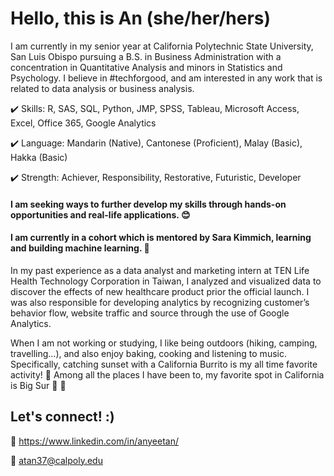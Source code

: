 # Hello, this is An (she/her/hers)

I am currently in my senior year at California Polytechnic State University, San Luis Obispo pursuing a B.S. in Business Administration with a concentration in Quantitative Analysis and minors in Statistics and Psychology. I believe in #techforgood, and am interested in any work that is related to data analysis or business analysis. 

:heavy_check_mark: Skills: R, SAS, SQL, Python, JMP, SPSS, Tableau, Microsoft Access, Excel, Office 365, Google Analytics

:heavy_check_mark: Language: Mandarin (Native), Cantonese (Proficient), Malay (Basic), Hakka (Basic)

:heavy_check_mark: Strength: Achiever, Responsibility, Restorative, Futuristic, Developer

#### I am seeking ways to further develop my skills through hands-on opportunities and real-life applications. :blush:

#### I am currently in a cohort which is mentored by Sara Kimmich, learning and building machine learning. :raised_hands:

In my past experience as a data analyst and marketing intern at TEN Life Health Technology Corporation in Taiwan, I analyzed and visualized data to discover the effects of new healthcare product prior the official launch. I was also responsible for developing analytics by recognizing customer’s behavior flow, website traffic and source through the use of Google Analytics.

When I am not working or studying, I like being outdoors (hiking, camping, travelling...), and also enjoy baking, cooking and listening to music. Specifically, catching sunset with a California Burrito is my all time favorite activity! :sunrise: Among all the places I have been to, my favorite spot in California is Big Sur :herb: :ocean:

## Let's connect! :)

:link:  https://www.linkedin.com/in/anyeetan/

:e-mail:  atan37@calpoly.edu



